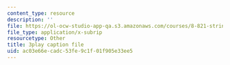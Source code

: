 ```yaml
---
content_type: resource
description: ''
file: https://ol-ocw-studio-app-qa.s3.amazonaws.com/courses/8-821-string-theory-and-holographic-duality-fall-2014/ac03e66ecadc53fe9c1f01f905e33ee5_EUnGZoBa3nc.vtt
file_type: application/x-subrip
resourcetype: Other
title: 3play caption file
uid: ac03e66e-cadc-53fe-9c1f-01f905e33ee5
---
```


